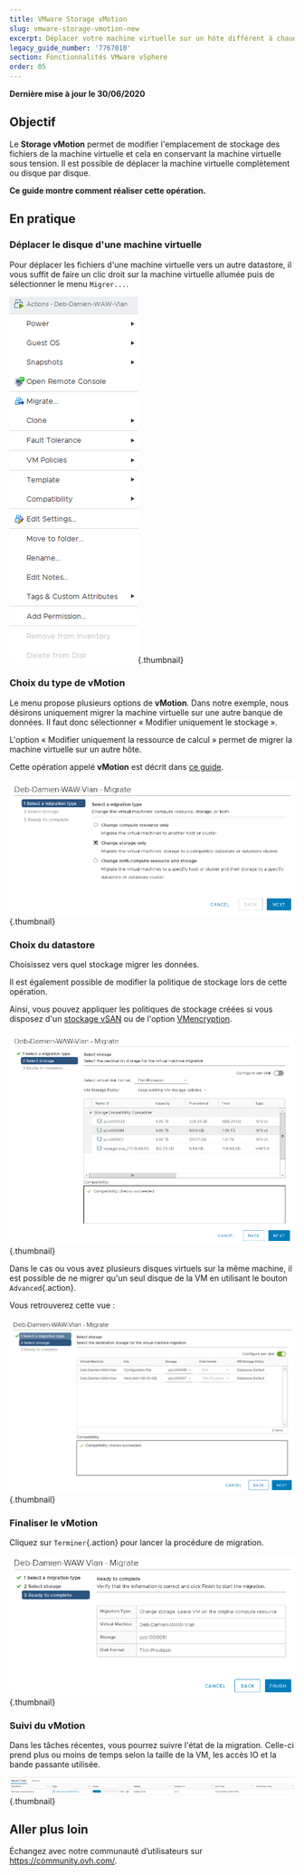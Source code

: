 ```yaml
---
title: VMware Storage vMotion
slug: vmware-storage-vmotion-new
excerpt: Déplacer votre machine virtuelle sur un hôte différent à chaud
legacy_guide_number: '7767010'
section: Fonctionnalités VMware vSphere
order: 05
---
```


**Dernière mise à jour le 30/06/2020**

## Objectif

Le **Storage vMotion** permet de modifier l'emplacement de stockage des fichiers de la machine virtuelle et cela en conservant la machine virtuelle sous tension. Il est possible de déplacer la machine virtuelle complètement ou disque par disque.

**Ce guide montre comment réaliser cette opération.**

## En pratique

### Déplacer le disque d'une machine virtuelle

Pour déplacer les fichiers d'une machine virtuelle vers un autre datastore, il vous suffit de faire un clic droit sur la machine virtuelle allumée puis de sélectionner le menu `Migrer...`.

![déplacer disque](images/VmotionStorage1.png){.thumbnail}

### Choix du type de vMotion

Le menu propose plusieurs options de **vMotion**. Dans notre exemple, nous désirons uniquement migrer la machine virtuelle sur une autre banque de données. Il faut donc sélectionner « Modifier uniquement le stockage ».

L'option « Modifier uniquement la ressource de calcul » permet de migrer la machine virtuelle sur un autre hôte.  

Cette opération appelé **vMotion** est décrit dans [ce guide](../vmware-vmotion-new/).

![choix de vMotion](images/VmotionStorage2.png){.thumbnail}

### Choix du datastore

Choisissez vers quel stockage migrer les données.

Il est également possible de modifier la politique de stockage lors de cette opération.

Ainsi, vous pouvez appliquer les politiques de stockage créées si vous disposez d'un [stockage vSAN](../vmware-vsan/) ou de l'option [VMencryption](../vm-encrypt/).

![choix datastore](images/VmotionStorage3.png){.thumbnail}

Dans le cas ou vous avez plusieurs disques virtuels sur la même machine, il est possible de ne migrer qu'un seul disque de la VM en utilisant le bouton `Advanced`{.action}.

Vous retrouverez cette vue :

![datastore vMotion](images/VmotionStorage6.png){.thumbnail}

### Finaliser le vMotion

Cliquez sur `Terminer`{.action} pour lancer la procédure de migration.

![finaliser le vMotion](images/VmotionStorage4.png){.thumbnail}

### Suivi du vMotion

Dans les tâches récentes, vous pourrez suivre l'état de la migration. Celle-ci prend plus ou moins de temps selon la taille de la VM, les accès IO et la bande passante utilisée.

![suivi de vMotion](images/VmotionStorage5.png){.thumbnail}

## Aller plus loin

Échangez avec notre communauté d’utilisateurs sur <https://community.ovh.com/>.
